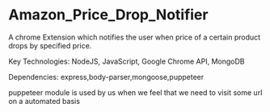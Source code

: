 # Amazon_Price_Drop_Notifier

A chrome Extension which notifies the user when price of a certain product drops by specified price.

Key Technologies: NodeJS, JavaScript, Google Chrome API, MongoDB

Dependencies: express,body-parser,mongoose,puppeteer

puppeteer module is used by us when we feel that we need to visit some url on a automated basis
